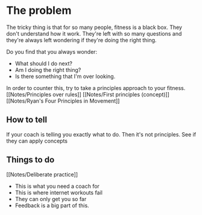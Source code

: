 # The problem

The tricky thing is that for so many people, fitness is a black box. They don't understand how it work. They're left with so many questions and they're always left wondering if they're doing the right thing.

Do you find that you always wonder:
- What should I do next?
- Am I doing the right thing?
- Is there something that I'm over looking.

In order to counter this, try to take a principles approach to your fitness.
[[Notes/Principles over rules]]
[[Notes/First principles (concept)]]
[[Notes/Ryan's Four Principles in Movement]]

## How to tell

If your coach is telling you exactly what to do.
Then it's not principles.
See if they can apply concepts

## Things to do

[[Notes/Deliberate practice]]
- This is what you need a coach for
- This is where internet workouts fail
- They can only get you so far
- Feedback is a big part of this.